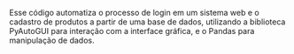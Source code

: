 Esse código automatiza o processo de login em um sistema web e o cadastro de produtos a partir de uma base de dados, utilizando a biblioteca PyAutoGUI para interação com a interface gráfica, e o Pandas para manipulação de dados.

